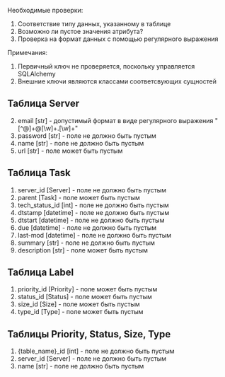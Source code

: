 Необходимые проверки:
1. Соответствие типу данных, указанному в таблице
2. Возможно ли пустое значения атрибута?
3. Проверка на формат данных с помощью регулярного выражения

Примечания: 
1. Первичный ключ не проверяется, поскольку управляется SQLAlchemy
2. Внешние ключи являются классами соответсвующих сущностей

## Таблица Server
2. email [str] - допустимый формат в виде регулярного выражения "[^@]+@[\w]+\.[\w]+"
3. password [str] - поле не должно быть пустым
4. name [str] - поле не должно быть пустым
5. url [str] - поле может быть пустым

## Таблица Task
1. server_id [Server] - поле не должно быть пустым
2. parent [Task] - поле может быть пустым
3. tech_status_id [int] - поле не должно быть пустым
8. dtstamp [datetime] - поле не должно быть пустым
9. dtstart [datetime] - поле не должно быть пустым
10. due [datetime] - поле не должно быть пустым
11. last-mod [datetime] - поле не должно быть пустым
12. summary [str] - поле не должно быть пустым
13. description [str]  - поле может быть пустым

## Таблица Label
1. priority_id [Priority] - поле может быть пустым
2. status_id [Status] - поле может быть пустым
3. size_id [Size] - поле может быть пустым
4. type_id [Type] - поле может быть пустым

## Таблицы Priority, Status, Size, Type
1. {table_name}_id [int] - поле не должно быть пустым
2. server_id [Server] - поле не должно быть пустым
3. name [str] - поле не должно быть пустым
